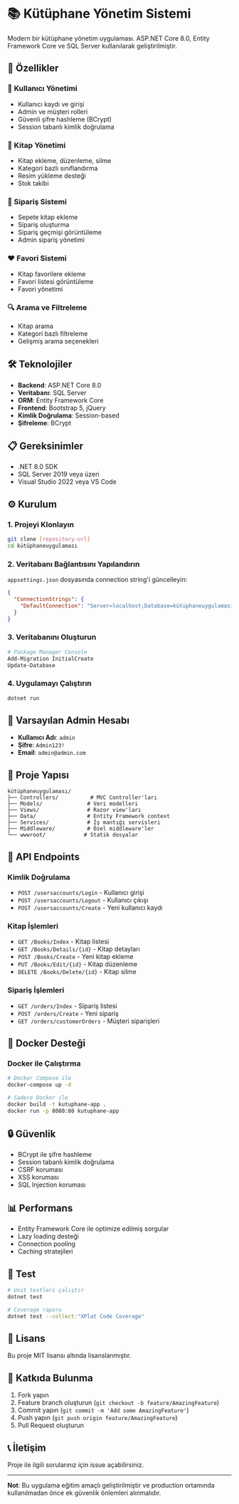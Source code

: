 # 📚 Kütüphane Yönetim Sistemi

Modern bir kütüphane yönetim uygulaması. ASP.NET Core 8.0, Entity Framework Core ve SQL Server kullanılarak geliştirilmiştir.

## 🚀 Özellikler

### 👥 Kullanıcı Yönetimi
- Kullanıcı kaydı ve girişi
- Admin ve müşteri rolleri
- Güvenli şifre hashleme (BCrypt)
- Session tabanlı kimlik doğrulama

### 📖 Kitap Yönetimi
- Kitap ekleme, düzenleme, silme
- Kategori bazlı sınıflandırma
- Resim yükleme desteği
- Stok takibi

### 🛒 Sipariş Sistemi
- Sepete kitap ekleme
- Sipariş oluşturma
- Sipariş geçmişi görüntüleme
- Admin sipariş yönetimi

### ❤️ Favori Sistemi
- Kitap favorilere ekleme
- Favori listesi görüntüleme
- Favori yönetimi

### 🔍 Arama ve Filtreleme
- Kitap arama
- Kategori bazlı filtreleme
- Gelişmiş arama seçenekleri

## 🛠️ Teknolojiler

- **Backend**: ASP.NET Core 8.0
- **Veritabanı**: SQL Server
- **ORM**: Entity Framework Core
- **Frontend**: Bootstrap 5, jQuery
- **Kimlik Doğrulama**: Session-based
- **Şifreleme**: BCrypt

## 📋 Gereksinimler

- .NET 8.0 SDK
- SQL Server 2019 veya üzeri
- Visual Studio 2022 veya VS Code

## ⚙️ Kurulum

### 1. Projeyi Klonlayın
```bash
git clone [repository-url]
cd kütüphaneuygulaması
```

### 2. Veritabanı Bağlantısını Yapılandırın
`appsettings.json` dosyasında connection string'i güncelleyin:
```json
{
  "ConnectionStrings": {
    "DefaultConnection": "Server=localhost;Database=kütüphaneuygulaması;Trusted_Connection=true;TrustServerCertificate=true;"
  }
}
```

### 3. Veritabanını Oluşturun
```bash
# Package Manager Console
Add-Migration InitialCreate
Update-Database
```

### 4. Uygulamayı Çalıştırın
```bash
dotnet run
```

## 👤 Varsayılan Admin Hesabı

- **Kullanıcı Adı**: `admin`
- **Şifre**: `Admin123!`
- **Email**: `admin@admin.com`

## 📁 Proje Yapısı

```
kütüphaneuygulaması/
├── Controllers/          # MVC Controller'ları
├── Models/              # Veri modelleri
├── Views/               # Razor view'ları
├── Data/                # Entity Framework context
├── Services/            # İş mantığı servisleri
├── Middleware/          # Özel middleware'ler
└── wwwroot/            # Statik dosyalar
```

## 🔧 API Endpoints

### Kimlik Doğrulama
- `POST /usersaccounts/Login` - Kullanıcı girişi
- `POST /usersaccounts/Logout` - Kullanıcı çıkışı
- `POST /usersaccounts/Create` - Yeni kullanıcı kaydı

### Kitap İşlemleri
- `GET /Books/Index` - Kitap listesi
- `GET /Books/Details/{id}` - Kitap detayları
- `POST /Books/Create` - Yeni kitap ekleme
- `PUT /Books/Edit/{id}` - Kitap düzenleme
- `DELETE /Books/Delete/{id}` - Kitap silme

### Sipariş İşlemleri
- `GET /orders/Index` - Sipariş listesi
- `POST /orders/Create` - Yeni sipariş
- `GET /orders/customerOrders` - Müşteri siparişleri

## 🐳 Docker Desteği

### Docker ile Çalıştırma
```bash
# Docker Compose ile
docker-compose up -d

# Sadece Docker ile
docker build -t kutuphane-app .
docker run -p 8080:80 kutuphane-app
```

## 🔒 Güvenlik

- BCrypt ile şifre hashleme
- Session tabanlı kimlik doğrulama
- CSRF koruması
- XSS koruması
- SQL Injection koruması

## 📊 Performans

- Entity Framework Core ile optimize edilmiş sorgular
- Lazy loading desteği
- Connection pooling
- Caching stratejileri

## 🧪 Test

```bash
# Unit testleri çalıştır
dotnet test

# Coverage raporu
dotnet test --collect:"XPlat Code Coverage"
```

## 📝 Lisans

Bu proje MIT lisansı altında lisanslanmıştır.

## 🤝 Katkıda Bulunma

1. Fork yapın
2. Feature branch oluşturun (`git checkout -b feature/AmazingFeature`)
3. Commit yapın (`git commit -m 'Add some AmazingFeature'`)
4. Push yapın (`git push origin feature/AmazingFeature`)
5. Pull Request oluşturun

## 📞 İletişim

Proje ile ilgili sorularınız için issue açabilirsiniz.

---

**Not**: Bu uygulama eğitim amaçlı geliştirilmiştir ve production ortamında kullanılmadan önce ek güvenlik önlemleri alınmalıdır. 
